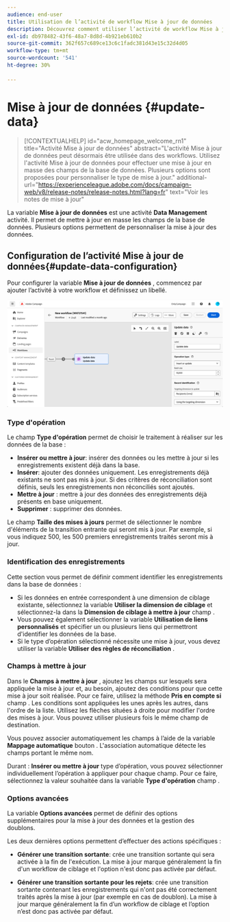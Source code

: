 ```yaml
---
audience: end-user
title: Utilisation de l’activité de workflow Mise à jour de données
description: Découvrez comment utiliser l’activité de workflow Mise à jour de données
exl-id: db978482-43f6-48a7-8d8d-4b921eb610b2
source-git-commit: 362f657c689ce13c6c1fadc381d43e15c32d4d05
workflow-type: tm+mt
source-wordcount: '541'
ht-degree: 30%

---
```


# Mise à jour de données {#update-data}


>[!CONTEXTUALHELP]
>id="acw_homepage_welcome_rn1"
>title="Activité Mise à jour de données"
>abstract="L&#39;activité Mise à jour de données peut désormais être utilisée dans des workflows. Utilisez l&#39;activité Mise à jour de données pour effectuer une mise à jour en masse des champs de la base de données. Plusieurs options sont proposées pour personnaliser le type de mise à jour."
>additional-url="https://experienceleague.adobe.com/docs/campaign-web/v8/release-notes/release-notes.html?lang=fr" text="Voir les notes de mise à jour"



La variable **Mise à jour de données** est une activité **Data Management** activité. Il permet de mettre à jour en masse les champs de la base de données. Plusieurs options permettent de personnaliser la mise à jour des données.

<!--
The **Operation type** field lets you choose the process to be carried out on the data in the database. Select the first option to add data or update (it if it has already been added). You can also only add data, only update data, or delete data. Select the **Update and merge collections** to select a primary record to link duplicates to, and delete those duplicates safely

Specify how to identify the records in the database: if data relate to an existing targeting dimension, select the **Using the targeting dimension** option and select the targeting dimension and fields to update. Otherwise, specify one or more custom links to identify the data in the database, or direct use of reconciliation keys.

Select the fields to update and reconciliation settings. You can use the **Auto-mapping** option to automatically identify the fields to be updated.

The **Advanced options** section let you specify additional settings to manage data and duplicates.

Toggle the **Generate an outbound transition** option to add an outbound transition that will be activated at the end of the execution of the **Update data** activity. The update generally marks the end of a targeting workflow and therefore the option is not activated by default.

Toggle the **Generate an outbound transition for rejects** option to add an outbound transition containing records that have not been correctly processed after the update (for example if there is a duplicate). The update generally marks the end of a targeting workflow and therefore the option is not activated by default.
-->

## Configuration de l’activité Mise à jour de données{#update-data-configuration}

Pour configurer la variable **Mise à jour de données** , commencez par ajouter l’activité à votre workflow et définissez un libellé.

![](../assets/workflow-update-data.png)

### Type d&#39;opération

Le champ **Type d&#39;opération** permet de choisir le traitement à réaliser sur les données de la base :

* **Insérer ou mettre à jour**: insérer des données ou les mettre à jour si les enregistrements existent déjà dans la base.
* **Insérer**: ajouter des données uniquement. Les enregistrements déjà existants ne sont pas mis à jour. Si des critères de réconciliation sont définis, seuls les enregistrements non réconciliés sont ajoutés.
* **Mettre à jour** : mettre à jour des données des enregistrements déjà présents en base uniquement.
* **Supprimer** : supprimer des données.

Le champ **Taille des mises à jours** permet de sélectionner le nombre d&#39;éléments de la transition entrante qui seront mis à jour. Par exemple, si vous indiquez 500, les 500 premiers enregistrements traités seront mis à jour.

### Identification des enregistrements

Cette section vous permet de définir comment identifier les enregistrements dans la base de données :

* Si les données en entrée correspondent à une dimension de ciblage existante, sélectionnez la variable **Utiliser la dimension de ciblage** et sélectionnez-la dans la **Dimension de ciblage à mettre à jour** champ .
* Vous pouvez également sélectionner la variable **Utilisation de liens personnalisés** et spécifier un ou plusieurs liens qui permettront d&#39;identifier les données de la base.
* Si le type d’opération sélectionné nécessite une mise à jour, vous devez utiliser la variable **Utiliser des règles de réconciliation** .

### Champs à mettre à jour

Dans le **Champs à mettre à jour** , ajoutez les champs sur lesquels sera appliquée la mise à jour et, au besoin, ajoutez des conditions pour que cette mise à jour soit réalisée. Pour ce faire, utilisez la méthode **Pris en compte si** champ . Les conditions sont appliquées les unes après les autres, dans l&#39;ordre de la liste. Utilisez les flèches situées à droite pour modifier l&#39;ordre des mises à jour. Vous pouvez utiliser plusieurs fois le même champ de destination.

Vous pouvez associer automatiquement les champs à l’aide de la variable **Mappage automatique** bouton . L&#39;association automatique détecte les champs portant le même nom.

Durant : **Insérer ou mettre à jour** type d’opération, vous pouvez sélectionner individuellement l’opération à appliquer pour chaque champ. Pour ce faire, sélectionnez la valeur souhaitée dans la variable **Type d&#39;opération** champ .

### Options avancées

La variable **Options avancées** permet de définir des options supplémentaires pour la mise à jour des données et la gestion des doublons.

<!--
* **Disable automatic key management**
* **Disable audit**
* **Empty the destination value if the source value is empty**
* **Update all columns with matching names**
* **Ignore records which concern the same target**: only the first in the list of expressions will be considered
-->

Les deux dernières options permettent d’effectuer des actions spécifiques :

* **Générer une transition sortante**: crée une transition sortante qui sera activée à la fin de l&#39;exécution. La mise à jour marque généralement la fin d&#39;un workflow de ciblage et l&#39;option n&#39;est donc pas activée par défaut.

* **Générer une transition sortante pour les rejets**: crée une transition sortante contenant les enregistrements qui n&#39;ont pas été correctement traités après la mise à jour (par exemple en cas de doublon). La mise à jour marque généralement la fin d’un workflow de ciblage et l’option n’est donc pas activée par défaut.
